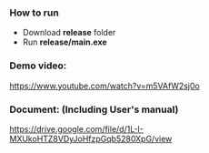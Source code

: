 ### How to run

- Download **release** folder
- Run **release/main.exe**

### Demo video:
https://www.youtube.com/watch?v=m5VAfW2sj0o

### Document: (Including User's manual)
https://drive.google.com/file/d/1L-I-MXUkoHTZ8VDyJoHfzpGqb5280XpG/view
